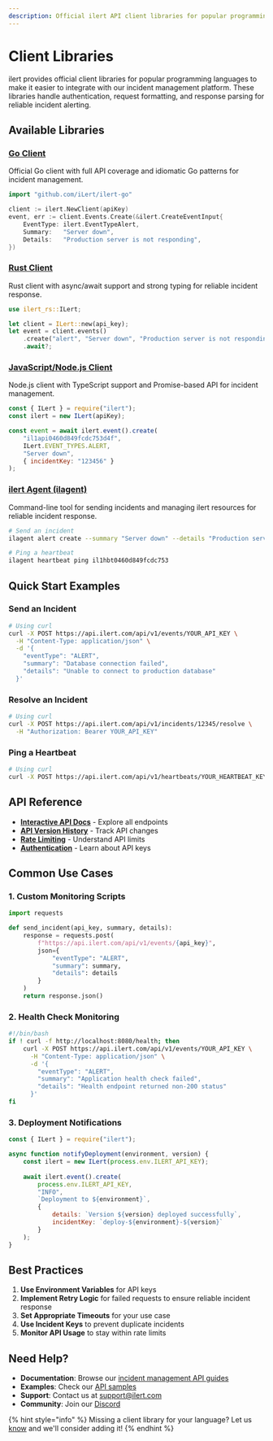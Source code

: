 ```yaml
---
description: Official ilert API client libraries for popular programming languages to support incident management and reliable alerting.
---
```


# Client Libraries

ilert provides official client libraries for popular programming languages to make it easier to integrate with our incident management platform. These libraries handle authentication, request formatting, and response parsing for reliable incident alerting.

## Available Libraries

### [Go Client](go-client.md)
Official Go client with full API coverage and idiomatic Go patterns for incident management.

```go
import "github.com/iLert/ilert-go"

client := ilert.NewClient(apiKey)
event, err := client.Events.Create(&ilert.CreateEventInput{
    EventType: ilert.EventTypeAlert,
    Summary:   "Server down",
    Details:   "Production server is not responding",
})
```

### [Rust Client](rust-client.md)
Rust client with async/await support and strong typing for reliable incident response.

```rust
use ilert_rs::ILert;

let client = ILert::new(api_key);
let event = client.events()
    .create("alert", "Server down", "Production server is not responding")
    .await?;
```

### [JavaScript/Node.js Client](javascript-node.js-client.md)
Node.js client with TypeScript support and Promise-based API for incident management.

```javascript
const { ILert } = require("ilert");
const ilert = new ILert(apiKey);

const event = await ilert.event().create(
    "il1api0460d849fcdc753d4f",
    ILert.EVENT_TYPES.ALERT,
    "Server down",
    { incidentKey: "123456" }
);
```

### [ilert Agent (ilagent)](ilagent.md)
Command-line tool for sending incidents and managing ilert resources for reliable incident response.

```bash
# Send an incident
ilagent alert create --summary "Server down" --details "Production server is not responding"

# Ping a heartbeat
ilagent heartbeat ping il1hbt0460d849fcdc753
```

## Quick Start Examples

### Send an Incident
```bash
# Using curl
curl -X POST https://api.ilert.com/api/v1/events/YOUR_API_KEY \
  -H "Content-Type: application/json" \
  -d '{
    "eventType": "ALERT",
    "summary": "Database connection failed",
    "details": "Unable to connect to production database"
  }'
```

### Resolve an Incident
```bash
# Using curl
curl -X POST https://api.ilert.com/api/v1/incidents/12345/resolve \
  -H "Authorization: Bearer YOUR_API_KEY"
```

### Ping a Heartbeat
```bash
# Using curl
curl -X POST https://api.ilert.com/api/v1/heartbeats/YOUR_HEARTBEAT_KEY/ping
```

## API Reference

- **[Interactive API Docs](https://api.ilert.com/api-docs/)** - Explore all endpoints
- **[API Version History](api-version-history/README.md)** - Track API changes
- **[Rate Limiting](alertsource-throttle.md)** - Understand API limits
- **[Authentication](https://api.ilert.com/api-docs/#section/Authentication)** - Learn about API keys

## Common Use Cases

### 1. **Custom Monitoring Scripts**
```python
import requests

def send_incident(api_key, summary, details):
    response = requests.post(
        f"https://api.ilert.com/api/v1/events/{api_key}",
        json={
            "eventType": "ALERT",
            "summary": summary,
            "details": details
        }
    )
    return response.json()
```

### 2. **Health Check Monitoring**
```bash
#!/bin/bash
if ! curl -f http://localhost:8080/health; then
    curl -X POST https://api.ilert.com/api/v1/events/YOUR_API_KEY \
      -H "Content-Type: application/json" \
      -d '{
        "eventType": "ALERT",
        "summary": "Application health check failed",
        "details": "Health endpoint returned non-200 status"
      }'
fi
```

### 3. **Deployment Notifications**
```javascript
const { ILert } = require("ilert");

async function notifyDeployment(environment, version) {
    const ilert = new ILert(process.env.ILERT_API_KEY);
    
    await ilert.event().create(
        process.env.ILERT_API_KEY,
        "INFO",
        `Deployment to ${environment}`,
        {
            details: `Version ${version} deployed successfully`,
            incidentKey: `deploy-${environment}-${version}`
        }
    );
}
```

## Best Practices

1. **Use Environment Variables** for API keys
2. **Implement Retry Logic** for failed requests to ensure reliable incident response
3. **Set Appropriate Timeouts** for your use case
4. **Use Incident Keys** to prevent duplicate incidents
5. **Monitor API Usage** to stay within rate limits

## Need Help?

- **Documentation**: Browse our [incident management API guides](README.md)
- **Examples**: Check our [API samples](api-samples/README.md)
- **Support**: Contact us at [support@ilert.com](mailto:support@ilert.com)
- **Community**: Join our [Discord](https://discord.gg/ilert)

{% hint style="info" %}
Missing a client library for your language? Let us [know](../../contact.md) and we'll consider adding it!
{% endhint %}



